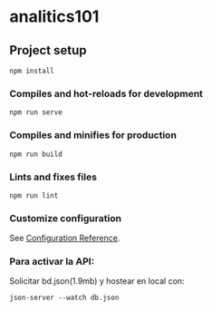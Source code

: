 # analitics101

## Project setup
```
npm install
```

### Compiles and hot-reloads for development
```
npm run serve
```

### Compiles and minifies for production
```
npm run build
```

### Lints and fixes files
```
npm run lint
```

### Customize configuration
See [Configuration Reference](https://cli.vuejs.org/config/).

### Para activar la API:

Solicitar bd.json(1.9mb) y hostear en local con:
```
json-server --watch db.json
```
